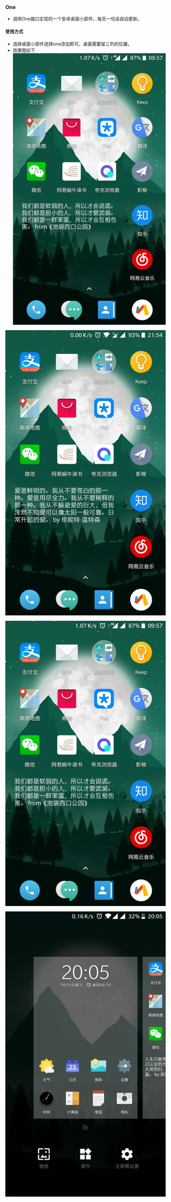 ### One
* 调用One接口实现的一个安卓桌面小部件，每天一句话自动更新。
#### 使用方式
* 选择桌面小部件选择one添加即可，桌面需要留三列的位置。
* 效果图如下
![示例](https://github.com/pugongyingbo/One/blob/master/img/one1.jpg)

![示例](https://github.com/pugongyingbo/One/blob/master/img/one2.jpg)

![示例](https://github.com/pugongyingbo/One/blob/master/img/one3.jpg)

![示例](https://github.com/pugongyingbo/One/blob/master/img/one4.jpg)
